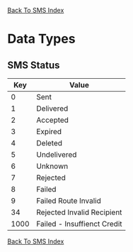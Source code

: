 [Back To SMS Index](Index.md#endpoints)

# Data Types

## SMS Status

| Key  | Value                       |
| ---- | --------------------------- |
| 0    | Sent                        |
| 1    | Delivered                   |
| 2    | Accepted                    |
| 3    | Expired                     |
| 4    | Deleted                     |
| 5    | Undelivered                 |
| 6    | Unknown                     |
| 7    | Rejected                    |
| 8    | Failed                      |
| 9    | Failed Route Invalid        |
| 34   | Rejected Invalid Recipient  |
| 1000 | Failed - Insuffienct Credit |

[Back To SMS Index](Index.md#endpoints)